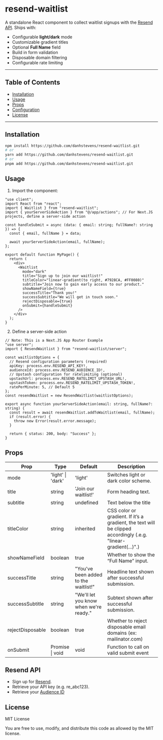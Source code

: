 # resend-waitlist

A standalone React component to collect waitlist signups with the [Resend API](https://resend.com). Ships with:

- Configurable **light/dark** mode
- Customizable gradient titles
- Optional **Full Name** field
- Build in form validation
- Disposable domain filtering
- Configurable rate limiting

---

## Table of Contents

- [Installation](#installation)
- [Usage](#usage)
- [Props](#props)
- [Configuration](#configuration)
- [License](#license)

---

## Installation

```bash
npm install https://github.com/danhstevens/resend-waitlist.git
# or
yarn add https://github.com/danhstevens/resend-waitlist.git
# or
pnpm add https://github.com/danhstevens/resend-waitlist.git
```

## Usage

1. Import the component:

```tsx
"use client";
import React from "react";
import { Waitlist } from "resend-waitlist";
import { yourServerSideAction } from "@/app/actions"; // For Next.JS projects, define a server-side action

const handleSubmit = async (data: { email: string; fullName?: string }) => {
  const { email, fullName } = data;

  await yourServerSideAction(email, fullName);
};

export default function MyPage() {
  return (
    <div>
      <Waitlist
        mode="dark"
        title="Sign up to join our waitlist!"
        titleColor="linear-gradient(to right, #7928CA, #FF0080)"
        subtitle="Join now to gain early access to our product."
        showNameField={true}
        successTitle="Thank you!"
        successSubtitle="We will get in touch soon."
        rejectDisposable={true}
        onSubmit={handleSubmit}
      />
    </div>
  );
}
```

2. Define a server-side action

```tsx
// Note: This is a Next.JS App Router Example
"use server";
import { ResendWaitlist } from "resend-waitlist/server";

const waitlistOptions = {
  // Resend configuration parameters (required)
  apiKey: process.env.RESEND_API_KEY!,
  audienceId: process.env.RESEND_AUDIENCE_ID!,
  // Upstash configuration for ratelimiting (optional)
  upstashUrl: process.env.RESEND_RATELIMIT_UPSTASH_URL!,
  upstashToken: process.env.RESEND_RATELIMIT_UPSTASH_TOKEN!,
  ratePerMinute: 5, // Default 5
};
const resendWaitlist = new ResendWaitlist(waitlistOptions);

export async function yourServerSideAction(email: string, fullName?: string) {
  const result = await resendWaitlist.addToWaitlist(email, fullName);
  if (result.error) {
    throw new Error(result.error.message);
  }

  return { status: 200, body: "Success" };
}
```

## Props

| Prop             | Type                  | Default                                | Description                                                                                                     |
| ---------------- | --------------------- | -------------------------------------- | --------------------------------------------------------------------------------------------------------------- |
| mode             | 'light' \| 'dark'     | 'light'                                | Switches light or dark color scheme.                                                                            |
| title            | string                | 'Join our waitlist!'                   | Form heading text.                                                                                              |
| subtitle         | string                | undefined                              | Text below the title                                                                                            |
| titleColor       | string                | inherited                              | CSS color or gradient. If it’s a gradient, the text will be clipped accordingly (.e.g. "linear-gradient(...)".) |
| showNameField    | boolean               | true                                   | Whether to show the “Full Name” input.                                                                          |
| successTitle     | string                | "You've been added to the waitlist!"   | Headline text shown after successful submission.                                                                |
| successSubtitle  | string                | "We'll let you know when we're ready." | Subtext shown after successful submission.                                                                      |
| rejectDisposable | boolean               | true                                   | Whether to reject disposable email domains (ex: mailinator.com)                                                 |
| onSubmit         | Promise<void> \| void | void                                   | Function to call on valid submit event                                                                          |

## Resend API

- Sign up for [Resend](https://resend.com/).
- Retrieve your API key (e.g. re_abc123).
- Retrieve your [Audience ID](https://resend.com/audiences)

## License

MIT License

You are free to use, modify, and distribute this code as allowed by the MIT license.
